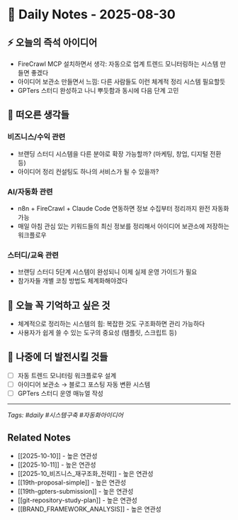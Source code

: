 # 📅 Daily Notes - 2025-08-30

## ⚡ 오늘의 즉석 아이디어
- FireCrawl MCP 설치하면서 생각: 자동으로 업계 트렌드 모니터링하는 시스템 만들면 좋겠다
- 아이디어 보관소 만들면서 느낌: 다른 사람들도 이런 체계적 정리 시스템 필요할듯
- GPTers 스터디 완성하고 나니 뿌듯함과 동시에 다음 단계 고민

## 🧠 떠오른 생각들
### 비즈니스/수익 관련
- 브랜딩 스터디 시스템을 다른 분야로 확장 가능할까? (마케팅, 창업, 디지털 전환 등)
- 아이디어 정리 컨설팅도 하나의 서비스가 될 수 있을까?

### AI/자동화 관련
- n8n + FireCrawl + Claude Code 연동하면 정보 수집부터 정리까지 완전 자동화 가능
- 매일 아침 관심 있는 키워드들의 최신 정보를 정리해서 아이디어 보관소에 저장하는 워크플로우

### 스터디/교육 관련
- 브랜딩 스터디 5단계 시스템이 완성되니 이제 실제 운영 가이드가 필요
- 참가자들 개별 코칭 방법도 체계화해야겠다

## 🎯 오늘 꼭 기억하고 싶은 것
- 체계적으로 정리하는 시스템의 힘: 복잡한 것도 구조화하면 관리 가능하다
- 사용자가 쉽게 쓸 수 있는 도구의 중요성 (템플릿, 스크립트 등)

## 🔄 나중에 더 발전시킬 것들
- [ ] 자동 트렌드 모니터링 워크플로우 설계
- [ ] 아이디어 보관소 → 블로그 포스팅 자동 변환 시스템
- [ ] GPTers 스터디 운영 매뉴얼 작성

---
*Tags: #daily #시스템구축 #자동화아이디어*

## Related Notes
- [[2025-10-10]] - 높은 연관성
- [[2025-10-11]] - 높은 연관성
- [[2025-10_비즈니스_재구조화_전략]] - 높은 연관성
- [[19th-proposal-simple]] - 높은 연관성
- [[19th-gpters-submission]] - 높은 연관성
- [[git-repository-study-plan]] - 높은 연관성
- [[BRAND_FRAMEWORK_ANALYSIS]] - 높은 연관성
